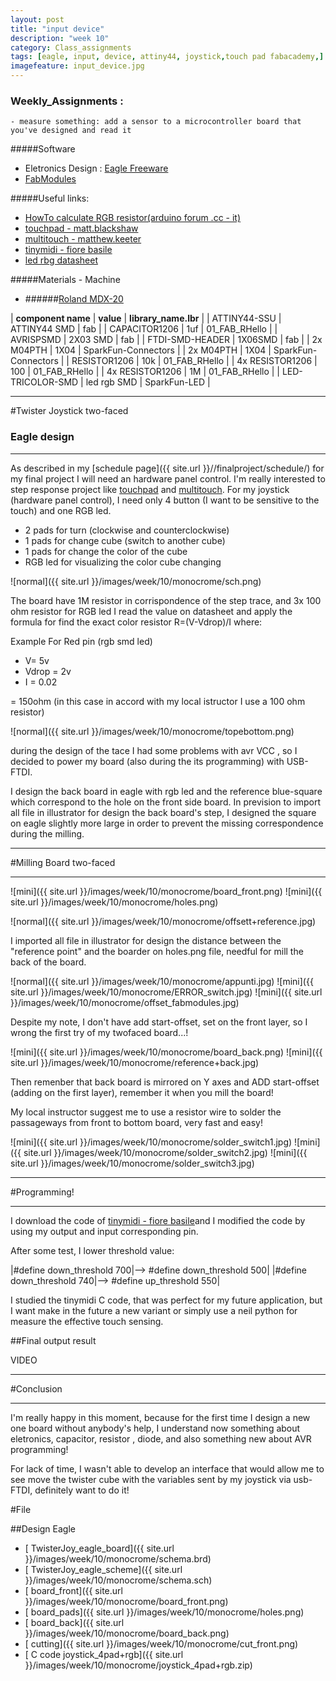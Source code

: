 ```yaml
---
layout: post
title: "input device"
description: "week 10"
category: Class_assignments
tags: [eagle, input, device, attiny44, joystick,touch pad fabacademy,]
imagefeature: input_device.jpg
---
```


### Weekly_Assignments :

	- measure something: add a sensor to a microcontroller board that you've designed and read it

#####Software

- Eletronics Design : [Eagle Freeware](http://www.cadsoftusa.com/download-eagle/)
- [FabModules](www.fabmodules.org)

#####Useful links:

- [HowTo calculate RGB resistor(arduino forum .cc - it)](http://forum.arduino.cc/index.php?topic=119455.0)
- [touchpad - matt.blackshaw](http://fab.cba.mit.edu/classes/MIT/863.10/people/matt.blackshaw/week8.html)
- [multitouch - matthew.keeter](http://fab.cba.mit.edu/classes/863.11/people/matthew.keeter/multitouch/index.html)
- [tinymidi - fiore basile](http://fabacademy.org/archives/2014/students/basile.fiore/classes/10_input_devices.html)
- [led rbg datasheet](http://media.digikey.com/pdf/Data%20Sheets/CREE%20Power/CLV1A-FKB_Rev5.pdf)

#####Materials - Machine

- ######[Roland MDX-20](http://www.rolanddg.com/product/3d/3d/mdx-20_15/mdx-20_15.html)


| **component name** | **value** | **library_name.lbr** |
| ATTINY44-SSU | ATTINY44 SMD | fab |
| CAPACITOR1206 | 1uf | 01_FAB_RHello |
| AVRISPSMD | 2X03 SMD | fab |
| FTDI-SMD-HEADER | 1X06SMD | fab |
| 2x M04PTH | 1X04 | SparkFun-Connectors |
| 2x M04PTH | 1X04 | SparkFun-Connectors |
| RESISTOR1206 | 10k | 01_FAB_RHello |
| 4x RESISTOR1206 | 100 | 01_FAB_RHello |
| 4x RESISTOR1206 | 1M | 01_FAB_RHello |
| LED-TRICOLOR-SMD | led rgb SMD | SparkFun-LED |



****

#Twister Joystick  two-faced 

### Eagle design

****

As described in my [schedule page]({{ site.url }}//finalproject/schedule/) for my final project I will need an hardware panel control.
I'm really interested to step response project like [touchpad](http://fab.cba.mit.edu/classes/MIT/863.10/people/matt.blackshaw/week8.html) and [multitouch](http://fab.cba.mit.edu/classes/863.11/people/matthew.keeter/multitouch/index.html).
For my joystick (hardware panel control), I need only 4 button (I want to be sensitive to the touch) and one RGB led.

- 2 pads for turn (clockwise and counterclockwise)
- 1 pads for change cube (switch to another cube)
- 1 pads for change the color of the cube 
- RGB led for visualizing the color cube changing

![normal]({{ site.url }}/images/week/10/monocrome/sch.png)

The board have 1M resistor in corrispondence of the step trace, and 3x 100 ohm resistor for RGB led 
I read the value on datasheet and apply the formula for find the exact color resistor R=(V-Vdrop)/I where:

Example For Red pin (rgb smd led)

- V= 5v
- Vdrop = 2v
- I = 0.02

= 150ohm (in this case in accord with my local istructor I use a 100 ohm resistor)

![normal]({{ site.url }}/images/week/10/monocrome/topebottom.png) 

during the design of the tace I had some problems with avr VCC , so I decided to power my board (also during the its programming) with USB-FTDI. 

I design the back board in eagle with rgb led and the reference blue-square which correspond to the hole on the front side board.
In prevision to import all file in illustrator for design the back board's step, I designed the square on eagle slightly more large in order to prevent the missing correspondence during the milling.

****

#Milling Board two-faced

****

![mini]({{ site.url }}/images/week/10/monocrome/board_front.png) 
![mini]({{ site.url }}/images/week/10/monocrome/holes.png)

![normal]({{ site.url }}/images/week/10/monocrome/offsett+reference.jpg) 


I imported all file in illustrator for design the distance between the "reference point" and the boarder on holes.png file, needful for mill the back of the board.

![normal]({{ site.url }}/images/week/10/monocrome/appunti.jpg) 
![mini]({{ site.url }}/images/week/10/monocrome/ERROR_switch.jpg)
![mini]({{ site.url }}/images/week/10/monocrome/offset_fabmodules.jpg)

Despite my note, I don't have add start-offset, set on the front layer, so I wrong the first try of my twofaced board...!


![mini]({{ site.url }}/images/week/10/monocrome/board_back.png) 
![mini]({{ site.url }}/images/week/10/monocrome/reference+back.jpg) 


Then remenber that back board is mirrored on Y axes and ADD start-offset (adding on the first layer), remember it when you mill the board!


My local instructor suggest me to use a resistor wire to solder the passageways from front to bottom board, very fast and easy!


![mini]({{ site.url }}/images/week/10/monocrome/solder_switch1.jpg) 
![mini]({{ site.url }}/images/week/10/monocrome/solder_switch2.jpg) 
![mini]({{ site.url }}/images/week/10/monocrome/solder_switch3.jpg) 

****

#Programming!

****

I download the code of [tinymidi - fiore basile](http://fabacademy.org/archives/2014/students/basile.fiore/classes/10_input_devices.html)and I modified the code by using my output and input corresponding pin. 

After some test, I lower threshold value: 

|#define down_threshold 700|--> #define down_threshold 500|
|#define down_threshold 740|--> #define up_threshold 550|

I studied the tinymidi C code, that was perfect for my future application, but I want make in the future a new variant or simply use a neil python for measure the effective touch sensing.


##Final output result 

VIDEO

 
****
#Conclusion
****

I'm really happy in this moment, because for the first time I design a new one board without anybody's help, I understand now something about eletronics, capacitor, resistor , diode, and also something new about AVR programming!

For lack of time, I wasn't able to develop an interface that would allow me to see move the twister cube with the variables sent by my joystick via usb-FTDI, definitely want to do it!

#File

##Design Eagle

- [<i class="fa fa-floppy-o"></i> TwisterJoy_eagle_board]({{ site.url }}/images/week/10/monocrome/schema.brd)
- [<i class="fa fa-floppy-o"></i> TwisterJoy_eagle_scheme]({{ site.url }}/images/week/10/monocrome/schema.sch)
- [<i class="fa fa-file-image-o"></i> board_front]({{ site.url }}/images/week/10/monocrome/board_front.png)
- [<i class="fa fa-file-image-o"></i> board_pads]({{ site.url }}/images/week/10/monocrome/holes.png)
- [<i class="fa fa-file-image-o"></i> board_back]({{ site.url }}/images/week/10/monocrome/board_back.png)
- [<i class="fa fa-file-image-o"></i> cutting]({{ site.url }}/images/week/10/monocrome/cut_front.png)
- [<i class="fa fa-floppy-o"></i> C code joystick_4pad+rgb]({{ site.url }}/images/week/10/monocrome/joystick_4pad+rgb.zip)